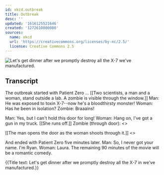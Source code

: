 ```yaml
---
id: xkcd.outbreak
title: Outbreak
desc: ''
updated: '1616125521646'
created: '1272610800000'
sources:
  name: xkcd
  url: 'https://creativecommons.org/licenses/by-nc/2.5/'
  license: Creative Commons 2.5
---
```

![Let's get dinner after we promptly destroy all the X-7 we've manufactured.](https://imgs.xkcd.com/comics/outbreak.png)

## Transcript
The outbreak started with Patient Zero ...
[[Two scientists, a man and a woman, stand outside a lab. A zombie is visible through the window.]]
Man: He was exposed to toxin X-7--now he's a bloodthirsty monster!
Woman: Has he been in isolation?
Zombie: Braaains!

Man: Yes, but I can't hold this door for long!
Woman: Hang on, I've got a gun in my truck.
[[She runs off.]]
Zombie (through door): <<wham>>

[[The man opens the door as the woman shoots through it.]]
<<BLAM>>

And ended with Patient Zero five minutes later.
Man: So, I never got your name. I'm Ryan.
Woman: Laura.
The remaining 90 minutes of the movie will be a romantic comedy.

{{Title text: Let's get dinner after we promptly destroy all the X-7 in we've manufactured.}}
